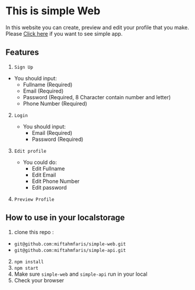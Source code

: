 # This is simple Web

In this website you can create, preview and edit your profile that you make. Please [Click here](https://simple-web-live.netlify.com/) if you want to see simple app.

## Features

1.  `Sign Up`
  - You should input:
      - Fullname (Required)
      - Email (Required)
      - Password (Required, 8 Character contain number and letter)
      - Phone Number (Required)

2.  `Login`
    - You should input:
      - Email (Required)
      - Password (Required)

3.  `Edit profile`
    - You could do:
      - Edit Fullname
      - Edit Email
      - Edit Phone Number
      - Edit password
4.  `Preview Profile`

## How to use in your localstorage

1. clone this repo :
  - `git@github.com:miftahmfaris/simple-web.git`
  - `git@github.com:miftahmfaris/simple-api.git`
2. `npm install`
3. `npm start`
4. Make sure `simple-web` and `simple-api` run in your local
4. Check your browser
